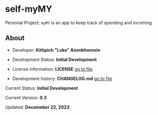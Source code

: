 # self-myMY

Personal Project: `myMY` is an app to keep track of spending and incoming.

## About

- Developer: **Kittipich "Luke" Aiumbhornsin**

- Development Status: **Initial Development**

- License information: **LICENSE** [go to file](LICENSE)

- Development history: **CHANGELOG.md** [go to file](CHANGELOG.md)

Current Status: **Initial Development**

Current Version: **0.3**

Updated: **Decemeber 22, 2023**
